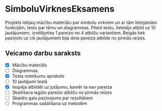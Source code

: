 # SimboluVirknesEksamens
Projekts iekļauj mācību materiālu par simbolu virknem un ar tām lietojamām funkcijām, testu par tēmu un diagrammas. Pildot testu, lietotājs atbild uz 10 jautājumiem, izvēlējoties 1 pareizo no 4 atbilžu variantiem. Beigās tiek paziņots uz cik jautājumiem bija dota pareiza atbilde no pirmās reizes.

## Veicamo darbu saraksts
- [x] Mācību materiāls 
- [ ] Diagrammas
- [x] Testa noteikumu apraksts
- [ ] 10 jautājumi testā
- [x] Iespēja atbildēt uz jutājumu, kamēr ta nav pareiza
- [ ] Skaitīšana iegūto pareizo atbilžu no pirmās reizes
- [ ] Skaidrs gala paziņojums par rezultātiem
- [ ] Programmas sadalīšana uz metodēm
